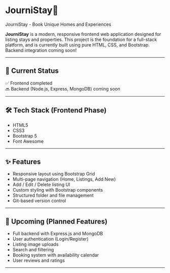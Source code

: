 # JourniStay🏡
JourniStay - Book Unique Homes and Experiences

**JourniStay** is a modern, responsive frontend web application designed for listing stays and properties. This project is the foundation for a full-stack platform, and is currently built using pure HTML, CSS, and Bootstrap. Backend integration coming soon!

---

## 📌 Current Status

✅ Frontend completed  
🔜 Backend (Node.js, Express, MongoDB) coming soon

---

## 🛠️ Tech Stack (Frontend Phase)

- HTML5
- CSS3
- Bootstrap 5
- Font Awesome

---

## ✨ Features

- Responsive layout using Bootstrap Grid  
- Multi-page navigation (Home, Listings, Add New)  
- Add / Edit / Delete listing UI  
- Custom styling with Bootstrap components  
- Structured folder and file management  
- Git-based version control

---

## 🚀 Upcoming (Planned Features)

- Full backend with Express.js and MongoDB  
- User authentication (Login/Register)  
- Listing image uploads  
- Search and filtering  
- Booking system with availability calendar  
- User reviews and ratings

---




